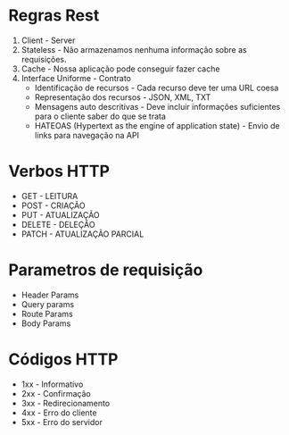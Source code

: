 # Regras Rest
1. Client - Server
2. Stateless - Não armazenamos nenhuma informação sobre as requisições.
3. Cache - Nossa aplicação pode conseguir fazer cache
4. Interface Uniforme - Contrato
    - Identificação de recursos - Cada recurso deve ter uma URL coesa
    - Representação dos recursos - JSON, XML, TXT
    - Mensagens auto descritivas - Deve incluir informações suficientes para o cliente saber do que se trata
    - HATEOAS (Hypertext as the engine of application state) - Envio de links para navegação na API

# Verbos HTTP

- GET - LEITURA
- POST - CRIAÇÃO
- PUT - ATUALIZAÇÃO
- DELETE - DELEÇÃO
- PATCH - ATUALIZAÇÃO PARCIAL

# Parametros de requisição

- Header Params
- Query params
- Route Params
- Body Params

# Códigos HTTP

- 1xx - Informativo
- 2xx - Confirmação
- 3xx - Redirecionamento
- 4xx - Erro do cliente
- 5xx - Erro do servidor